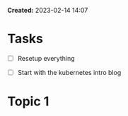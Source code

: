 **Created:** 2023-02-14 14:07

# Tasks
- [ ] Resetup everything
- [ ] Start with the kubernetes intro blog


# Topic 1
